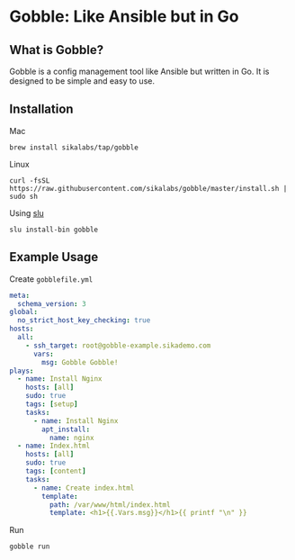 # Gobble: Like Ansible but in Go

## What is Gobble?

Gobble is a config management tool like Ansible but written in Go. It is designed to be simple and easy to use.

## Installation

Mac

```
brew install sikalabs/tap/gobble
```

Linux

```
curl -fsSL https://raw.githubusercontent.com/sikalabs/gobble/master/install.sh | sudo sh
```

Using [slu](https://github.com/sikalabs/slu)

```
slu install-bin gobble
```

## Example Usage

Create `gobblefile.yml`

```yaml
meta:
  schema_version: 3
global:
  no_strict_host_key_checking: true
hosts:
  all:
    - ssh_target: root@gobble-example.sikademo.com
      vars:
        msg: Gobble Gobble!
plays:
  - name: Install Nginx
    hosts: [all]
    sudo: true
    tags: [setup]
    tasks:
      - name: Install Nginx
        apt_install:
          name: nginx
  - name: Index.html
    hosts: [all]
    sudo: true
    tags: [content]
    tasks:
      - name: Create index.html
        template:
          path: /var/www/html/index.html
          template: <h1>{{.Vars.msg}}</h1>{{ printf "\n" }}
```

Run

```
gobble run
```
